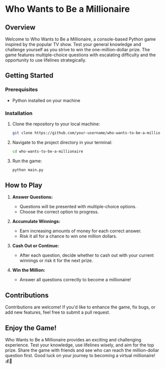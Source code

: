# Who Wants to Be a Millionaire

## Overview

Welcome to Who Wants to Be a Millionaire, a console-based Python game inspired by the popular TV show. Test your general knowledge and challenge yourself as you strive to win the one-million-dollar prize. The game features multiple-choice questions with escalating difficulty and the opportunity to use lifelines strategically.

## Getting Started

### Prerequisites

- Python installed on your machine

### Installation

1. Clone the repository to your local machine:

   ```bash
   git clone https://github.com/your-username/who-wants-to-be-a-millionaire.git
   ```

2. Navigate to the project directory in your terminal:

   ```bash
   cd who-wants-to-be-a-millionaire
   ```

3. Run the game:
   ```bash
   python main.py
   ```

## How to Play

1. **Answer Questions:**
   - Questions will be presented with multiple-choice options.
   - Choose the correct option to progress.
2. **Accumulate Winnings:**

   - Earn increasing amounts of money for each correct answer.
   - Risk it all for a chance to win one million dollars.

3. **Cash Out or Continue:**

   - After each question, decide whether to cash out with your current winnings or risk it for the next prize.

4. **Win the Million:**
   - Answer all questions correctly to become a millionaire!

## Contributions

Contributions are welcome! If you'd like to enhance the game, fix bugs, or add new features, feel free to submit a pull request.

## Enjoy the Game!

Who Wants to Be a Millionaire provides an exciting and challenging experience. Test your knowledge, use lifelines wisely, and aim for the top prize. Share the game with friends and see who can reach the million-dollar question first. Good luck on your journey to becoming a virtual millionaire! 💰🎉
